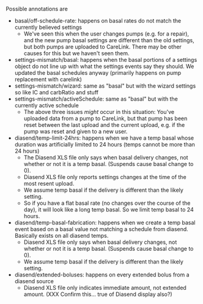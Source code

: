 Possible annotations are

* basal/off-schedule-rate: happens on basal rates do not match the currently believed settings
    * We've seen this when the user changes pumps (e.g. for a repair), and the new pump basal settings are different than the old settings, but both pumps are uploaded to CareLink. There may be other causes for this but we haven't seen them.
* settings-mismatch/basal: happens when the basal portions of a settings object do not line up with what the settings events say they should. We updated the basal schedules anyway (primarily happens on pump replacement with carelink)
* settings-mismatch/wizard: same as "basal" but with the wizard settings so like IC and carbRatio and stuff
* settings-mismatch/activeSchedule: same as "basal" but with the currently active schedule
    * The above three issues _might_ occur in this situation: You've uploaded data from a pump to CareLink, but that pump has been reset between the last upload and the current upload, e.g. if the pump was reset and given to a new user.
* diasend/temp-limit-24hrs: happens when we have a temp basal whose duration was artificially limited to 24 hours (temps cannot be more than 24 hours)
    * The Diasend XLS file only says when basal delivery changes, not whether or not it is a temp basal. (Suspends cause basal change to 0).
    * Diasend XLS file only reports settings changes at the time of the most resent upload.
    * We assume temp basal if the delivery is different than the likely setting.
    * So if you have a flat basal rate (no changes over the course of the day), it will look like a long temp basal. So we limit temp basal to 24 hours.
* diasend/temp-basal-fabrication: happens when we create a temp basal event based on a basal value not matching a schedule from diasend. Basically exists on all diasend temps.
    * Diasend XLS file only says when basal delivery changes, not whether or not it is a temp basal. (Suspends cause basal change to 0).
    * We assume temp basal if the delivery is different than the likely setting.
* diasend/extended-boluses: happens on every extended bolus from a diasend source
    * Diasend XLS file only indicates immediate amount, not extended amount. (XXX Confirm this... true of Diasend display also?)
